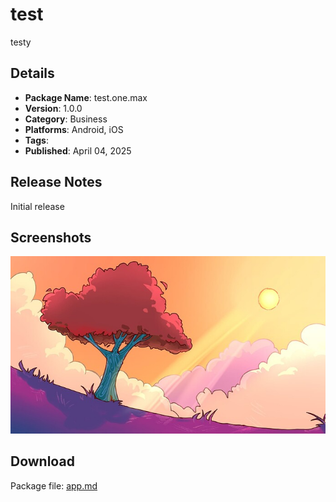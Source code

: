 # test

testy

## Details

- **Package Name**: test.one.max
- **Version**: 1.0.0
- **Category**: Business
- **Platforms**: Android, iOS
- **Tags**: 
- **Published**: April 04, 2025

## Release Notes

Initial release

## Screenshots

![Screenshot 1](screenshots/screenshot_1.jpeg)

## Download

Package file: [app.md](packages/app.md)